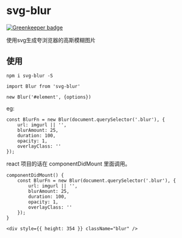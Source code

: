 # svg-blur

[![Greenkeeper badge](https://badges.greenkeeper.io/dyygtfx/svg-blur.svg)](https://greenkeeper.io/)

使用svg生成夸浏览器的高斯模糊图片

## 使用

```
npm i svg-blur -S
```
```
import Blur from 'svg-blur'

new Blur('#element', {options})

```

eg:

```
const BlurFn = new Blur(document.querySelector('.blur'), {
    url: imgurl || '',
    blurAmount: 25,
    duration: 100, 
    opacity: 1,
    overlayClass: ''
});
```


react 项目的话在 componentDidMount 里面调用。

```
componentDidMount() {
    const BlurFn = new Blur(document.querySelector('.blur'), {
        url: imgurl || '',
        blurAmount: 25,
        duration: 100, 
        opacity: 1,
        overlayClass: ''
    });
}
```

```
<div style={{ height: 354 }} className="blur" />
```
